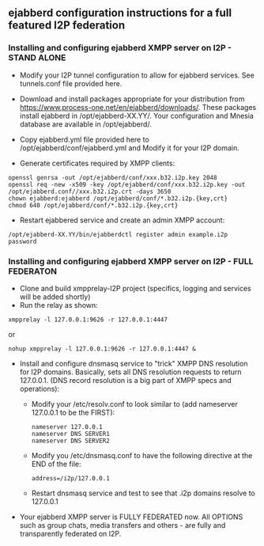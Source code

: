 ## ejabberd configuration instructions for a full featured I2P federation

### Installing and configuring ejabberd XMPP server on I2P - STAND ALONE
* Modify your I2P tunnel configuration to allow for ejabberd services. See tunnels.conf file provided here.

* Download and install packages appropriate for your distribution from https://www.process-one.net/en/ejabberd/downloads/. These packages install ejabberd in /opt/ejabberd-XX.YY/. Your configuration and Mnesia database are available in /opt/ejabberd/.

* Copy ejabberd.yml file provided here to /opt/ejabberd/conf/ejabberd.yml and Modify it for your I2P domain.

* Generate certificates required by XMPP clients:
```
openssl genrsa -out /opt/ejabberd/conf/xxx.b32.i2p.key 2048
openssl req -new -x509 -key /opt/ejabberd/conf/xxx.b32.i2p.key -out /opt/ejabberd.conf//xxx.b32.i2p.crt -days 3650
chown ejabberd:ejabberd /opt/ejabberd/conf/*.b32.i2p.{key,crt}
chmod 640 /opt/ejabberd/conf/*.b32.i2p.{key,crt}
```

* Restart ejabbered service and create an admin XMPP account:
```
/opt/ejabberd-XX.YY/bin/ejabberdctl register admin example.i2p password
```

### Installing and configuring ejabberd XMPP server on I2P - FULL FEDERATON

* Clone and build xmpprelay-I2P project (specifics, logging and services will be added shortly)
* Run the relay as shown:
```
xmpprelay -l 127.0.0.1:9626 -r 127.0.0.1:4447
```
or
```
nohup xmpprelay -l 127.0.0.1:9626 -r 127.0.0.1:4447 &
``` 

* Install and configure dnsmasq service to "trick" XMPP DNS resolution for I2P domains.
Basically, sets all DNS resolution requests to return 127.0.0.1. (DNS record resolution is a big part of XMPP specs and operations):

	- Modify your /etc/resolv.conf to look similar to (add nameserver 127.0.0.1 to be the FIRST):

		```
		nameserver 127.0.0.1
		nameserver DNS SERVER1
		nameserver DNS SERVER2
		```
	- Modify you /etc/dnsmasq.conf to have the following directive at the END of the file:
		```
		address=/i2p/127.0.0.1
		```
	- Restart dnsmasq service and test to see that .i2p domains resolve to 127.0.0.1

* Your ejabberd XMPP server is FULLY FEDERATED now. All OPTIONS such as group chats, media transfers and others - are fully and transparently federated on I2P.


